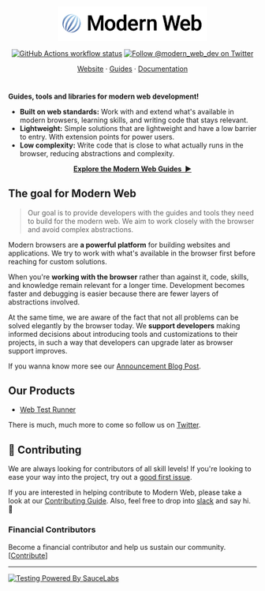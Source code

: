 <p align="center">
  <img
    width="60%"
    src="./assets/logo.png"
    alt="Modern Web"
  />
</p>

<p align="center">
  <a href="https://github.com/modernweb-dev/web/actions"
    ><img
      src="https://img.shields.io/github/workflow/status/modernweb-dev/web/Release/master?label=workflow&style=flat-square"
      alt="GitHub Actions workflow status"
  /></a>
  <a href="https://twitter.com/modern_web_dev"
    ><img
      src="https://img.shields.io/badge/twitter-@modern_web_dev-1DA1F3?style=flat-square"
      alt="Follow @modern_web_dev on Twitter"
  /></a>
</p>

<p align="center">
  <a href="https://modern-web.dev">Website</a>
  ·
  <a href="https://modern-web.dev/guides/">Guides</a>
  ·
  <a href="https://modern-web.dev/docs/">Documentation</a>
</p>

<h1></h1>

**Guides, tools and libraries for modern web development!**

- **Built on web standards:** Work with and extend what's available in modern browsers, learning skills, and writing code that stays relevant.
- **Lightweight:** Simple solutions that are lightweight and have a low barrier to entry. With extension points for power users.
- **Low complexity:** Write code that is close to what actually runs in the browser, reducing abstractions and complexity.

<p align="center">
  <a href="https://modern-web.dev/guides/"><strong>Explore the Modern Web Guides&nbsp;&nbsp;▶</strong></a>
</p>

## The goal for Modern Web

> Our goal is to provide developers with the guides and tools they need to build for the modern web. We aim to work closely with the browser and avoid complex abstractions.

Modern browsers are **a powerful platform** for building websites and applications. We try to work with what's available in the browser first before reaching for custom solutions.

When you're **working with the browser** rather than against it, code, skills, and knowledge remain relevant for a longer time. Development becomes faster and debugging is easier because there are fewer layers of abstractions involved.

At the same time, we are aware of the fact that not all problems can be solved elegantly by the browser today. We **support developers** making informed decisions about introducing tools and customizations to their projects, in such a way that developers can upgrade later as browser support improves.

If you wanna know more see our [Announcement Blog Post](https://modern-web.dev/blog/introducing-modern-web/).

## Our Products

- [Web Test Runner](https://modern-web.dev/docs/test-runner/overview/)

There is much, much more to come so follow us on [Twitter](https://twitter.com/modern_web_dev).

## 🤝 Contributing

We are always looking for contributors of all skill levels! If you're looking to ease your way into the project, try out a [good first issue](https://github.com/modernweb-dev/web/issues?q=is%3Aissue+is%3Aopen+label%3A%22good+first+issue%22).

If you are interested in helping contribute to Modern Web, please take a look at our [Contributing Guide](https://github.com/modernweb-dev/web/blob/master/CONTRIBUTING.md). Also, feel free to drop into [slack](https://modern-web.dev/discover/slack/) and say hi. 👋

### Financial Contributors

Become a financial contributor and help us sustain our community. [[Contribute](https://opencollective.com/modern-web/contribute)]

---

[![Testing Powered By SauceLabs](https://opensource.saucelabs.com/images/opensauce/powered-by-saucelabs-badge-white.png?sanitize=true 'Testing Powered By SauceLabs')](https://saucelabs.com)
